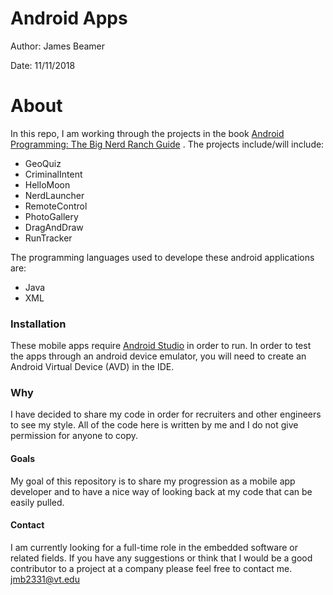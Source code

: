 # Android Apps

Author: James Beamer

Date: 11/11/2018

# About

In this repo, I am working through the projects in the book [Android Programming: The Big Nerd Ranch Guide](https://www.bignerdranch.com/books/android-programming/) . The projects include/will include:

- GeoQuiz
- CriminalIntent
- HelloMoon
- NerdLauncher
- RemoteControl
- PhotoGallery
- DragAndDraw
- RunTracker

The programming languages used to develope these android applications are:
- Java
- XML

### Installation

These mobile apps require [Android Studio](https://developer.android.com/studio/) in order to run. In order to test the apps through an android device emulator, you will need to create an Android Virtual Device (AVD) in the IDE. 


### Why
  I have decided to share my code in order for recruiters and other engineers to see my style. All of the code here is written by me
  and I do not give permission for anyone to copy.
  
  #### Goals
   My goal of this repository is to share my progression as a mobile app developer and to have a nice way of looking back at my code that can be easily pulled. 
  
  
   #### Contact
   I am currently looking for a full-time role in the embedded software or related fields. If you have any suggestions or think that I would be a good contributor to a project at a company please feel free to contact me.
  jmb2331@vt.edu
